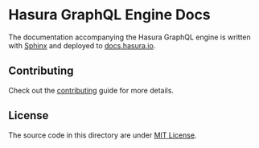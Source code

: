 # Hasura GraphQL Engine Docs

The documentation accompanying the Hasura GraphQL engine is written with
[Sphinx](http://www.sphinx-doc.org/en/master/) and deployed to
[docs.hasura.io](https://docs.hasura.io).

## Contributing

Check out the [contributing](CONTRIBUTING.md) guide for more details.

## License

The source code in this directory are under [MIT License](../LICENSE-community).
